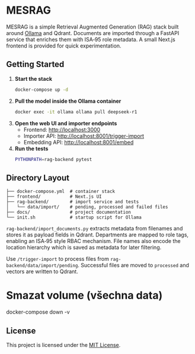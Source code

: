 # MESRAG

MESRAG is a simple Retrieval Augmented Generation (RAG) stack built around
[Ollama](https://ollama.ai/) and Qdrant. Documents are imported through a
FastAPI service that enriches them with ISA‑95 role metadata. A small Next.js
frontend is provided for quick experimentation.

## Getting Started

1. **Start the stack**
   ```bash
   docker-compose up -d
   ```
2. **Pull the model inside the Ollama container**
   ```bash
   docker exec -it ollama ollama pull deepseek-r1
   ```
3. **Open the web UI and importer endpoints**
   - Frontend: <http://localhost:3000>
   - Importer API: <http://localhost:8001/trigger-import>
   - Embedding API: <http://localhost:8001/embed>
4. **Run the tests**
   ```bash
   PYTHONPATH=rag-backend pytest
   ```

## Directory Layout

```
├── docker-compose.yml  # container stack
├── frontend/           # Next.js UI
├── rag-backend/        # import service and tests
│   └── data/import/    # pending, processed and failed files
├── docs/               # project documentation
└── init.sh             # startup script for Ollama
```

`rag-backend/import_documents.py` extracts metadata from filenames and stores
it as payload fields in Qdrant. Departments are mapped to role tags, enabling an
ISA‑95 style RBAC mechanism. File names also encode the location hierarchy which
is saved as metadata for later filtering.

Use `/trigger-import` to process files from `rag-backend/data/import/pending`.
Successful files are moved to `processed` and vectors are written to Qdrant.

# Smazat volume (všechna data)
docker-compose down -v

## License
This project is licensed under the [MIT License](LICENSE).
